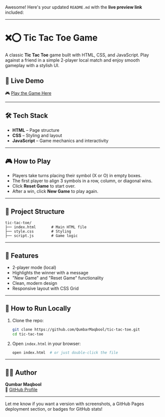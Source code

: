 Awesome! Here's your updated `README.md` with the **live preview link** included:

---

# ❌⭕ Tic Tac Toe Game

A classic **Tic Tac Toe** game built with HTML, CSS, and JavaScript. Play against a friend in a simple 2-player local match and enjoy smooth gameplay with a stylish UI.

## 🚀 Live Demo

🎮 [Play the Game Here](https://tik-tak-toe-game.w3spaces.com/)  

---

## 🛠️ Tech Stack

- **HTML** – Page structure  
- **CSS** – Styling and layout  
- **JavaScript** – Game mechanics and interactivity  

---

## 🎮 How to Play

- Players take turns placing their symbol (X or O) in empty boxes.
- The first player to align 3 symbols in a row, column, or diagonal wins.
- Click **Reset Game** to start over.
- After a win, click **New Game** to play again.

---

## 📁 Project Structure

```
tic-tac-toe/
├── index.html       # Main HTML file
├── style.css        # Styling
├── script.js        # Game logic
```

---

## 🧠 Features

- 2-player mode (local)
- Highlights the winner with a message
- "New Game" and "Reset Game" functionality
- Clean, modern design
- Responsive layout with CSS Grid

---

## 🧪 How to Run Locally

1. Clone the repo:
   ```bash
   git clone https://github.com/QumbarMaqbool/tic-tac-toe.git
   cd tic-tac-toe
   ```
2. Open `index.html` in your browser:
   ```bash
   open index.html  # or just double-click the file
   ```

---

## 👨‍💻 Author

**Qumbar Maqbool**  
📎 [GitHub Profile](https://github.com/QumbarMaqbool)

---

Let me know if you want a version with screenshots, a GitHub Pages deployment section, or badges for GitHub stats!
